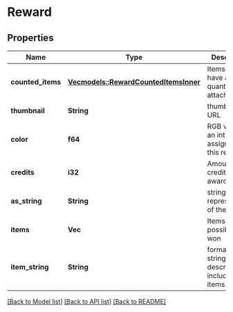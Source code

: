 # Reward

## Properties

Name | Type | Description | Notes
------------ | ------------- | ------------- | -------------
**counted_items** | [**Vec<models::RewardCountedItemsInner>**](reward_countedItems_inner.md) | Items that have a quantity attached | 
**thumbnail** | **String** | thumbnail URL | 
**color** | **f64** | RGB value as an int assigned to this reward | 
**credits** | **i32** | Amount of credits awarded | 
**as_string** | **String** | string representation of the reward | 
**items** | **Vec<String>** | Items' names possible to be won | 
**item_string** | **String** | formatted string describing all included items | 

[[Back to Model list]](../README.md#documentation-for-models) [[Back to API list]](../README.md#documentation-for-api-endpoints) [[Back to README]](../README.md)


